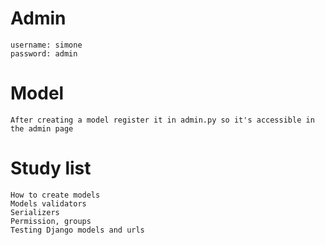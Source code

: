 # Admin
    username: simone
    password: admin
# Model
    After creating a model register it in admin.py so it's accessible in the admin page
# Study list
    How to create models
    Models validators
    Serializers
    Permission, groups
    Testing Django models and urls